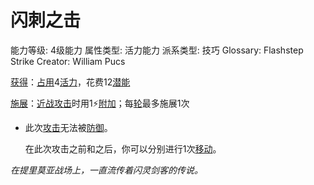 # 闪刺之击

能力等级: 4级能力
属性类型: 活力能力
派系类型: 技巧
Glossary: Flashstep Strike
Creator: William Pucs

<aside>

[获得](https://www.notion.so/1b3d619a067b8027ba38e2c1caf9d84b?pvs=21)：[占用](https://www.notion.so/1b3d619a067b8028a794de6ceed96ec0?pvs=21)4[活力](https://www.notion.so/1b3d619a067b805391c0d92f6a9c2e06?pvs=21)，花费12[潜能](https://www.notion.so/1b3d619a067b80c2bdb4c721adc30021?pvs=21)

</aside>

<aside>

[施展](https://www.notion.so/1b3d619a067b80f38dccf027f026b32f?pvs=21)：[近战攻击](https://www.notion.so/1b4d619a067b80eda8b0facbba0c7b1a?pvs=21)时用1⚡️[附加](https://www.notion.so/1b3d619a067b808aba32f87c5cab4efb?pvs=21)；每[轮](https://www.notion.so/1b3d619a067b80aeb62df5a99bfb8a82?pvs=21)最多施展1次

- 此次[攻击](https://www.notion.so/1b5d619a067b80ab8482e091a267f3f3?pvs=21)无法被[防御](https://www.notion.so/1b4d619a067b80c1b469edf3fc8d5ea0?pvs=21)。
    
    在此次攻击之前和之后，你可以分别进行1次[移动](https://www.notion.so/1b3d619a067b80a4a587d4f966ce6b79?pvs=21)。
    
</aside>

*在提里莫亚战场上，一直流传着闪灵剑客的传说。*